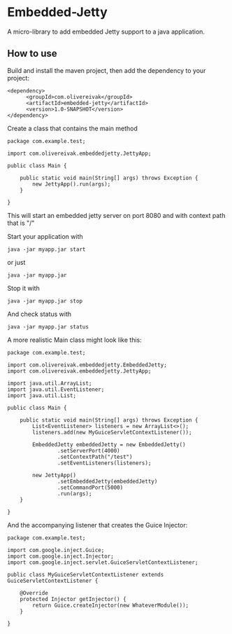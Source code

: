 # Embedded-Jetty

A micro-library to add embedded Jetty support to a java application.


## How to use
Build and install the maven project, then add the dependency to your project:

```
<dependency>
      <groupId>com.olivereivak</groupId>
      <artifactId>embedded-jetty</artifactId>
      <version>1.0-SNAPSHOT</version>
</dependency>
```

Create a class that contains the main method
```
package com.example.test;

import com.olivereivak.embeddedjetty.JettyApp;

public class Main {

	public static void main(String[] args) throws Exception {
		new JettyApp().run(args);
	}

}
```
This will start an embedded jetty server on port 8080 and with context path that is "/"

Start your application with
```
java -jar myapp.jar start
```
or just
```
java -jar myapp.jar
```

Stop it with 
```
java -jar myapp.jar stop
```

And check status with
```
java -jar myapp.jar status
```

A more realistic Main class might look like this:
```
package com.example.test;

import com.olivereivak.embeddedjetty.EmbeddedJetty;
import com.olivereivak.embeddedjetty.JettyApp;

import java.util.ArrayList;
import java.util.EventListener;
import java.util.List;

public class Main {

	public static void main(String[] args) throws Exception {
		List<EventListener> listeners = new ArrayList<>();
		listeners.add(new MyGuiceServletContextListener());

		EmbeddedJetty embeddedJetty = new EmbeddedJetty()
				.setServerPort(4000)
				.setContextPath("/test")
				.setEventListeners(listeners);

		new JettyApp()
				.setEmbeddedJetty(embeddedJetty)
				.setCommandPort(5000)
				.run(args);
	}

}
```

And the accompanying listener that creates the Guice Injector:
```
package com.example.test;

import com.google.inject.Guice;
import com.google.inject.Injector;
import com.google.inject.servlet.GuiceServletContextListener;

public class MyGuiceServletContextListener extends GuiceServletContextListener {

	@Override
	protected Injector getInjector() {
		return Guice.createInjector(new WhateverModule());
	}
	
}

``` 
